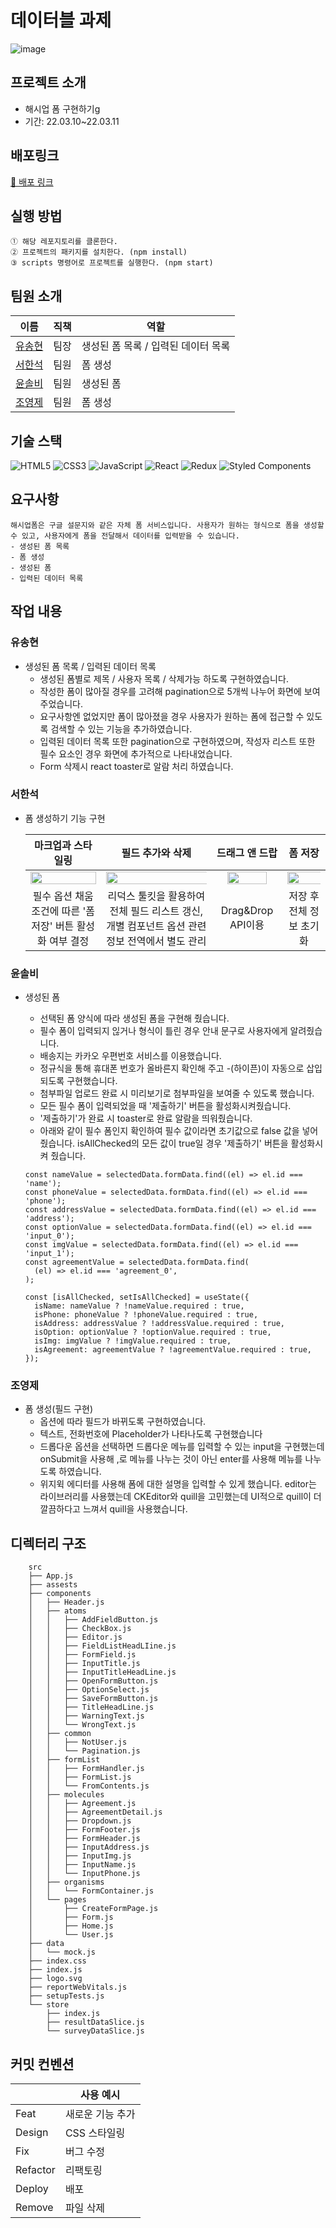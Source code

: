 # 데이터블 과제
![image](https://user-images.githubusercontent.com/81687138/158264305-6c1239ce-2b8b-4d11-9cc2-eb6f8b784ac0.png)

## 프로젝트 소개

- 해시업 폼 구현하기g
- 기간: 22.03.10~22.03.11

## 배포링크

[🚀 배포 링크](https://datable-9.netlify.app/)

## 실행 방법

```
① 해당 레포지토리를 클론한다.
② 프로젝트의 패키지를 설치한다. (npm install)
③ scripts 명령어로 프로젝트를 실행한다. (npm start)
```

## 팀원 소개

| 이름   | 직책 | 역할                 |
| ----- | -- | -------------------- |
| [유송현](https://github.com/ysh2987) | 팀장 | 생성된 폼 목록 / 입력된 데이터 목록 |
| [서한석](https://github.com/holystorySeo) | 팀원 | 폼 생성 |
| [윤솔비](https://github.com/y-solb) | 팀원 | 생성된 폼 |
| [조영제](https://github.com/youngjeJO) | 팀원 | 폼 생성 |

## 기술 스택

![HTML5](https://img.shields.io/badge/html5-%23E34F26.svg?style=for-the-badge&logo=html5&logoColor=white)
![CSS3](https://img.shields.io/badge/css3-%231572B6.svg?style=for-the-badge&logo=css3&logoColor=white)
![JavaScript](https://img.shields.io/badge/javascript-%23323330.svg?style=for-the-badge&logo=javascript&logoColor=%23F7DF1E)
![React](https://img.shields.io/badge/react-%2320232a.svg?style=for-the-badge&logo=react&logoColor=%2361DAFB)
![Redux](https://img.shields.io/badge/redux-%23593d88.svg?style=for-the-badge&logo=redux&logoColor=white)
![Styled Components](https://img.shields.io/badge/styled--components-DB7093?style=for-the-badge&logo=styled-components&logoColor=white)
<br/>

## 요구사항

```
해시업폼은 구글 설문지와 같은 자체 폼 서비스입니다. 사용자가 원하는 형식으로 폼을 생성할 수 있고, 사용자에게 폼을 전달해서 데이터를 입력받을 수 있습니다.
- 생성된 폼 목록
- 폼 생성
- 생성된 폼
- 입력된 데이터 목록
```

## 작업 내용

### 유송현
- 생성된 폼 목록 / 입력된 데이터 목록
  - 생성된 폼별로 제목 / 사용자 목록 / 삭제가능 하도록 구현하였습니다.
  - 작성한 폼이 많아질 경우를 고려해 pagination으로 5개씩 나누어 화면에 보여주었습니다.
  - 요구사항엔 없었지만 폼이 많아졌을 경우 사용자가 원하는 폼에 접근할 수 있도록 검색할 수 있는 기능을 추가하였습니다.
  - 입력된 데이터 목록 또한 pagination으로 구현하였으며, 작성자 리스트 또한 필수 요소인 경우 화면에 추가적으로 나타내었습니다.
  - Form 삭제시 react toaster로 알람 처리 하였습니다.
  

### 서한석
- 폼 생성하기 기능 구현

  |마크업과 스타일링|필드 추가와 삭제|드래그 앤 드랍|폼 저장|
  |:-:|:-:|:-:|:-:|
  |<img src="https://user-images.githubusercontent.com/87353284/158739152-0f2e500a-4a24-40e5-9821-8624185059ec.png" width="100%">|<img src="https://user-images.githubusercontent.com/87353284/158739879-e9f2fe91-ec10-4803-ad78-bbbe139eb4c9.gif" width="140%">|<img src="https://user-images.githubusercontent.com/87353284/158740442-dd388761-eec2-46ed-9ff8-5f11579feec5.gif" width="80%">|<img src="https://user-images.githubusercontent.com/87353284/158740545-53d43689-814f-491a-a7f0-d08e73850d2c.gif" width="120%">|
  |필수 옵션 채움 조건에 따른 '폼 저장' 버튼 활성화 여부 결정|리덕스 툴킷을 활용하여 전체 필드 리스트 갱신, 개별 컴포넌트 옵션 관련 정보 전역에서 별도 관리|Drag&Drop API이용|저장 후 전체 정보 초기화|


### 윤솔비
- 생성된 폼 
  - 선택된 폼 양식에 따라 생성된 폼을 구현해 줬습니다.
  - 필수 폼이 입력되지 읺거나 형식이 틀린 경우 안내 문구로 사용자에게 알려줬습니다.
  - 배송지는 카카오 우편번호 서비스를 이용했습니다.
  - 정규식을 통해 휴대폰 번호가 올바른지 확인해 주고 -(하이픈)이 자동으로 삽입되도록 구현했습니다.
  - 첨부파일 업로드 완료 시 미리보기로 첨부파일을 보여줄 수 있도록 했습니다.
  - 모든 필수 폼이 입력되었을 때 '제출하기' 버튼을 활성화시켜줬습니다.
  - '제출하기'가 완료 시 toaster로 완료 알람을 띄워줬습니다.
  - 아래와 같이 필수 폼인지 확인하여 필수 값이라면 초기값으로 false 값을 넣어줬습니다. isAllChecked의 모든 값이 true일 경우 '제출하기' 버튼을 활성화시켜 줬습니다.
  
  ```
  const nameValue = selectedData.formData.find((el) => el.id === 'name');
  const phoneValue = selectedData.formData.find((el) => el.id === 'phone');
  const addressValue = selectedData.formData.find((el) => el.id === 'address');
  const optionValue = selectedData.formData.find((el) => el.id === 'input_0');
  const imgValue = selectedData.formData.find((el) => el.id === 'input_1');
  const agreementValue = selectedData.formData.find(
    (el) => el.id === 'agreement_0',
  );

  const [isAllChecked, setIsAllChecked] = useState({
    isName: nameValue ? !nameValue.required : true,
    isPhone: phoneValue ? !phoneValue.required : true,
    isAddress: addressValue ? !addressValue.required : true,
    isOption: optionValue ? !optionValue.required : true,
    isImg: imgValue ? !imgValue.required : true,
    isAgreement: agreementValue ? !agreementValue.required : true,
  });
  ```
  
### 조영제
- 폼 생성(필드 구현)
  - 옵션에 따라 필드가 바뀌도록 구현하였습니다.
  - 텍스트, 전화번호에 Placeholder가 나타나도록 구현했습니다
  - 드롭다운 옵션을 선택하면 드롭다운 메뉴를 입력할 수 있는 input을 구현했는데 onSubmit을 사용해 ,로 메뉴를 나누는 것이 아닌 enter를 사용해 메뉴를 나누도록 하였습니다.
  - 위지윅 에디터를 사용해 폼에 대한 설명을 입력할 수 있게 했습니다. editor는 라이브러리를 사용했는데 CKEditor와 quill을 고민했는데 UI적으로 quill이 더 깔끔하다고 느껴서 quill을 사용했습니다.

## 디렉터리 구조

```
    src
    ├── App.js
    ├── assests
    ├── components
    │   ├── Header.js
    │   ├── atoms
    │   │   ├── AddFieldButton.js
    │   │   ├── CheckBox.js
    │   │   ├── Editor.js
    │   │   ├── FieldListHeadLIine.js
    │   │   ├── FormField.js
    │   │   ├── InputTitle.js
    │   │   ├── InputTitleHeadLine.js
    │   │   ├── OpenFormButton.js
    │   │   ├── OptionSelect.js
    │   │   ├── SaveFormButton.js
    │   │   ├── TitleHeadLine.js
    │   │   ├── WarningText.js
    │   │   └── WrongText.js
    │   ├── common
    │   │   ├── NotUser.js
    │   │   └── Pagination.js
    │   ├── formList
    │   │   ├── FormHandler.js
    │   │   ├── FormList.js
    │   │   └── FromContents.js
    │   ├── molecules
    │   │   ├── Agreement.js
    │   │   ├── AgreementDetail.js
    │   │   ├── Dropdown.js
    │   │   ├── FormFooter.js
    │   │   ├── FormHeader.js
    │   │   ├── InputAddress.js
    │   │   ├── InputImg.js
    │   │   ├── InputName.js
    │   │   └── InputPhone.js
    │   ├── organisms
    │   │   └── FormContainer.js
    │   └── pages
    │       ├── CreateFormPage.js
    │       ├── Form.js
    │       ├── Home.js
    │       └── User.js
    ├── data
    │   └── mock.js
    ├── index.css
    ├── index.js
    ├── logo.svg
    ├── reportWebVitals.js
    ├── setupTests.js
    └── store
        ├── index.js
        ├── resultDataSlice.js
        └── surveyDataSlice.js
```

## 커밋 컨벤션

|          | 사용 예시        |
| -------- | ---------------- |
| Feat     | 새로운 기능 추가 |
| Design   | CSS 스타일링     |
| Fix      | 버그 수정        |
| Refactor | 리팩토링         |
| Deploy   | 배포             |
| Remove   | 파일 삭제        |
